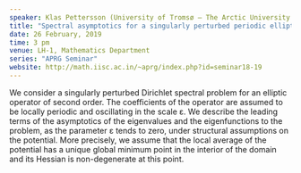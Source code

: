 ```yaml
---
speaker: Klas Pettersson (University of Tromsø – The Arctic University of Norway)
title: "Spectral asymptotics for a singularly perturbed periodic elliptic operator"
date: 26 February, 2019
time: 3 pm
venue: LH-1, Mathematics Department
series: "APRG Seminar"
website: http://math.iisc.ac.in/~aprg/index.php?id=seminar18-19
---
```


We consider a singularly perturbed Dirichlet spectral problem for an elliptic
operator of second order. The coefficients of the operator are assumed to be
locally periodic and oscillating in the scale ε. We describe the leading terms
of the asymptotics of the eigenvalues and the eigenfunctions to the problem,
as the parameter ε tends to zero, under structural assumptions on the potential.
More precisely, we assume that the local average of the potential has a unique
global minimum point in the interior of the domain and its Hessian is
non-degenerate at this point.
